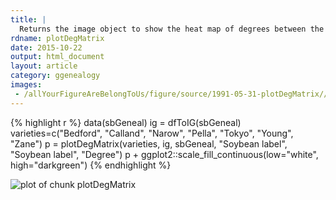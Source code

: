 ```yaml
---
title: |
  Returns the image object to show the heat map of degrees between the inputted set of vertices
rdname: plotDegMatrix
date: 2015-10-22
output: html_document
layout: article
category: ggenealogy
images:
 - /allYourFigureAreBelongToUs/figure/source/1991-05-31-plotDegMatrix//plotDegMatrix-1.png
---
```





{% highlight r %}
data(sbGeneal)
ig = dfToIG(sbGeneal)
varieties=c("Bedford", "Calland", "Narow", "Pella", "Tokyo", "Young", "Zane")
p = plotDegMatrix(varieties, ig, sbGeneal, "Soybean label", "Soybean label", "Degree")
p + ggplot2::scale_fill_continuous(low="white", high="darkgreen")
{% endhighlight %}

![plot of chunk plotDegMatrix](/allYourFigureAreBelongToUs/figure/source/1991-05-31-plotDegMatrix/plotDegMatrix-1.png) 